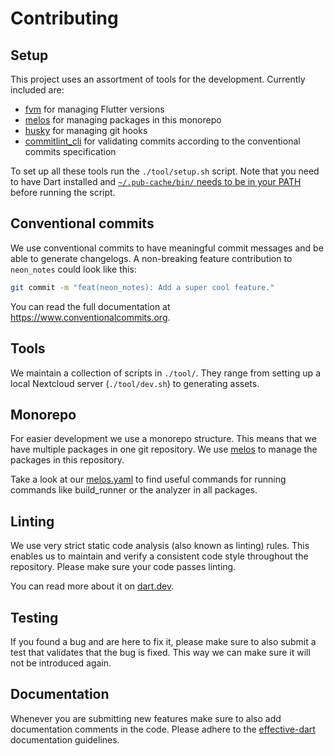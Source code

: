 # Contributing

## Setup
This project uses an assortment of tools for the development.
Currently included are:
- [fvm](https://pub.dev/packages/fvm) for managing Flutter versions
- [melos](https://pub.dev/packages/melos) for managing packages in this monorepo
- [husky](https://pub.dev/packages/husky) for managing git hooks
- [commitlint_cli](https://pub.dev/packages/commitlint_cli) for validating commits according to the conventional commits specification

To set up all these tools run the `./tool/setup.sh` script.
Note that you need to have Dart installed and [`~/.pub-cache/bin/` needs to be in your PATH](https://dart.dev/tools/pub/cmd/pub-global#running-a-script-from-your-path) before running the script.

## Conventional commits
We use conventional commits to have meaningful commit messages and be able to generate changelogs.
A non-breaking feature contribution to `neon_notes` could look like this:
```bash
git commit -m "feat(neon_notes): Add a super cool feature."
```
You can read the full documentation at https://www.conventionalcommits.org.

## Tools
We maintain a collection of scripts in `./tool/`.
They range from setting up a local Nextcloud server (`./tool/dev.sh`) to generating assets.

## Monorepo
For easier development we use a monorepo structure.
This means that we have multiple packages in one git repository.
We use [melos](https://pub.dev/packages/melos) to manage the packages in this repository.

Take a look at our [melos.yaml](../melos.yaml) to find useful commands for running commands like build_runner or the analyzer in all packages.

## Linting
We use very strict static code analysis (also known as linting) rules.
This enables us to maintain and verify a consistent code style throughout the repository.
Please make sure your code passes linting.

You can read more about it on [dart.dev](https://dart.dev/tools/linter-rules).

## Testing
If you found a bug and are here to fix it, please make sure to also submit a test that validates that the bug is fixed.
This way we can make sure it will not be introduced again.

## Documentation
Whenever you are submitting new features make sure to also add documentation comments in the code.
Please adhere to the [effective-dart](https://dart.dev/effective-dart/documentation) documentation guidelines.
